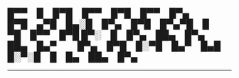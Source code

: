 
█▀▀ █ █▀█ █▀▀ █▀█ █▀▀ █▀▄   █▀█ ▄▀█ █▄░█ █▀▄ █▀█ █▀▄▀█ █ ▀█ █▀▀ █▀█
█▀░ █ █▀▄ ██▄ █▀▄ ██▄ █▄▀   █▀▄ █▀█ █░▀█ █▄▀ █▄█ █░▀░█ █ █▄ ██▄ █▀▄
-----------------------------------------------------------------------------------------
-----------------------------------------------------------------------------------------

